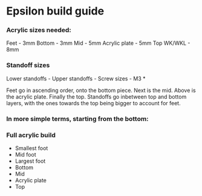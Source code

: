 # Epsilon build guide

### Acrylic sizes needed:

Feet - 3mm
Bottom - 3mm
Mid - 5mm
Acrylic plate - 5mm
Top WK/WKL - 8mm

### Standoff sizes

Lower standoffs - 
Upper standoffs - 
Screw sizes - M3 * 

Feet go in ascending order, onto the bottom piece. Next is the mid. Above is the acrylic plate. Finally the top. Standoffs go inbetween top and bottom layers, with the ones towards the top being bigger to account for feet.

### In more simple terms, starting from the bottom:

### Full acrylic build

* Smallest foot
* Mid foot
* Largest foot
* Bottom
* Mid
* Acrylic plate
* Top
